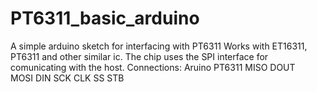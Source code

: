 # PT6311_basic_arduino
A simple arduino sketch for interfacing with PT6311
Works with ET16311, PT6311 and other similar ic.
The chip uses the SPI interface for comunicating with the host.
Connections:
Aruino       PT6311
MISO         DOUT  
MOSI         DIN
SCK          CLK
SS           STB
